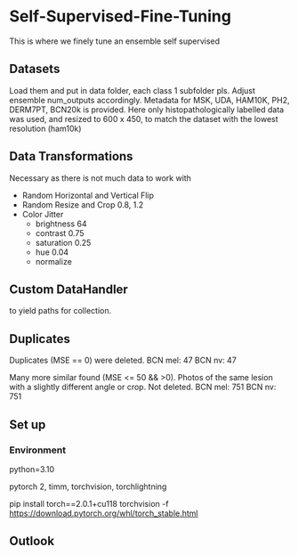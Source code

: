 # Self-Supervised-Fine-Tuning
This is where we finely tune an ensemble self supervised

## Datasets
Load them and put in data folder, each class 1 subfolder pls.
Adjust ensemble num_outputs accordingly.
Metadata for MSK, UDA, HAM10K, PH2, DERM7PT, BCN20k is provided.
Here only histopathologically labelled data was used, and resized to 600 x 450, to match the dataset with the lowest resolution (ham10k)

## Data Transformations
Necessary as there is not much data to work with
- Random Horizontal and Vertical Flip
- Random Resize and Crop 0.8, 1.2
- Color Jitter
  - brightness 64
  - contrast 0.75
  - saturation 0.25
  - hue 0.04
  - normalize

## Custom DataHandler
to yield paths for collection.

## Duplicates
Duplicates (MSE == 0) were deleted.
BCN mel: 47
BCN nv: 47

Many more similar found (MSE <= 50 && >0). Photos of the same lesion with a slightly different angle or crop. Not deleted.
BCN mel: 751
BCN nv: 751


## Set up
### Environment
python=3.10

pytorch 2, timm, torchvision, torchlightning

pip install torch==2.0.1+cu118 torchvision -f https://download.pytorch.org/whl/torch_stable.html


## Outlook
